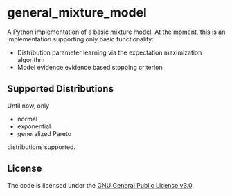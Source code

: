 # general_mixture_model
A Python implementation of a basic mixture model. At the moment, this is an
implementation supporting only basic functionality:

- Distribution parameter learning via the expectation maximization algorithm
- Model evidence evidence based stopping criterion

## Supported Distributions
Until now, only

- normal
- exponential
- generalized Pareto

distributions supported.

## License
The code is licensed under the [GNU General Public License v3.0](http://choosealicense.com/licenses/gpl-3.0/).
